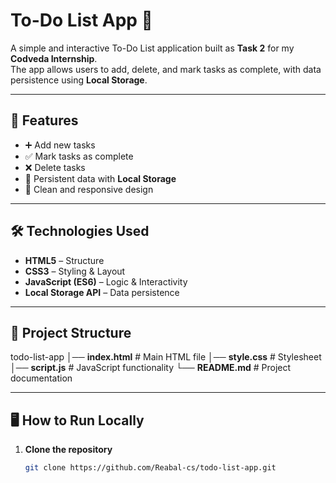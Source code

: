 # To-Do List App 📝

A simple and interactive To-Do List application built as **Task 2** for my **Codveda Internship**.  
The app allows users to add, delete, and mark tasks as complete, with data persistence using **Local Storage**.

---

## 🚀 Features
- ➕ Add new tasks
- ✅ Mark tasks as complete
- ❌ Delete tasks
- 💾 Persistent data with **Local Storage**
- 🎨 Clean and responsive design

---

## 🛠️ Technologies Used
- **HTML5** – Structure
- **CSS3** – Styling & Layout
- **JavaScript (ES6)** – Logic & Interactivity
- **Local Storage API** – Data persistence

---

## 📂 Project Structure
todo-list-app
│── **index.html** # Main HTML file
│── **style.css** # Stylesheet
│── **script.js** # JavaScript functionality
└── **README.md** # Project documentation

---

## 🖥️ How to Run Locally
1. **Clone the repository**
   ```bash
   git clone https://github.com/Reabal-cs/todo-list-app.git
